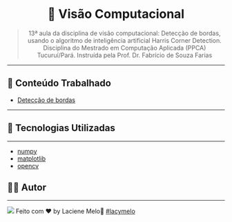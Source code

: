 <div align="center">
  <h1>
    🤖 Visão Computacional
  </h1>

  > 13ª aula da disciplina de visão computacional: Detecção de bordas, usando o algoritmo de inteligência artificial Harris Corner Detection. Disciplina do Mestrado em Computação Aplicada (PPCA) Tucuruí/Pará. Instruída pela Prof. Dr. Fabrício de Souza Farias

  ---
  
  <!-- <img src="https://github.com/Azanniel/nlw-ia/assets/71537090/2fcaee3c-47df-44d5-bebc-0f8783b05299" /> --> 
</div>

## :rocket: Conteúdo Trabalhado
<div align="Justify">

- [Detecção de bordas]()
---
</div>

## :rocket: Tecnologias Utilizadas
---
- [numpy]()
- [matplotlib]()
- [opencv]()
## :man_student: Autor
---
<a href="https://www.linkedin.com/in/laciene-alves-melo-97a69b222/" target="_blank"><img src="https://img.shields.io/badge/-LinkedIn-%230077B5?style=for-the-badge&logo=linkedin&logoColor=white" target="_blank"></a>
Feito com ♥ by Laciene Melo:wave: [#lacymelo](https://github.com/lacymelo)
